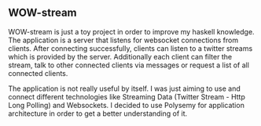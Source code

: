 WOW-stream
----------

WOW-stream is just a toy project in order to improve my haskell knowledge. The application is a server that listens for websocket connections from clients. After connecting successfully, clients can listen to a twitter streams which is provided by the server. Additionally each client can filter the stream, talk to other connected clients via messages or request a list of all connected clients.

The application is not really useful by itself. I was just aiming to use and connect different technologies like Streaming Data (Twitter Stream - Http Long Polling) and Websockets. I decided to use Polysemy for application architecture in order to get a better understanding of it.